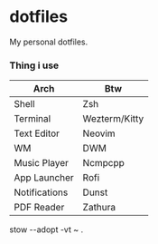 # dotfiles
My personal dotfiles.

### Thing i use

|	Arch						|	Btw						|
|-----------------|---------------|
|	Shell						|	Zsh						|
|	Terminal				|	Wezterm/Kitty	|
|	Text Editor			|	Neovim				|
|	WM							|	DWM						|
|	Music Player		|	Ncmpcpp				|
|	App Launcher		|	Rofi					|
|	Notifications		|	Dunst					|
|	PDF Reader			|	Zathura				|

stow --adopt -vt ~ .
